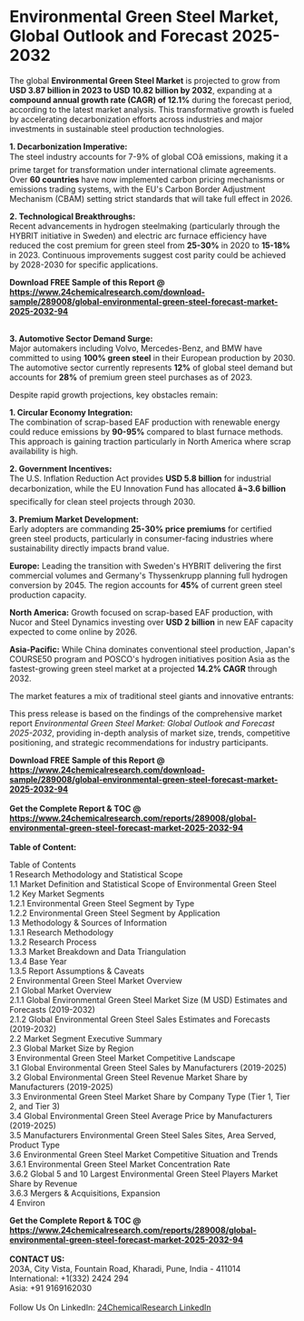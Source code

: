 <h1>Environmental Green Steel Market, Global Outlook and Forecast 2025-2032</h1><p>The global <strong>Environmental Green Steel Market</strong> is projected to grow from <strong>USD 3.87 billion in 2023 to USD 10.82 billion by 2032</strong>, expanding at a <strong>compound annual growth rate (CAGR) of 12.1%</strong> during the forecast period, according to the latest market analysis. This transformative growth is fueled by accelerating decarbonization efforts across industries and major investments in sustainable steel production technologies.</p><p><strong>1. Decarbonization Imperative:</strong><br>
The steel industry accounts for 7-9% of global COâ emissions, making it a prime target for transformation under international climate agreements. Over <strong>60 countries</strong> have now implemented carbon pricing mechanisms or emissions trading systems, with the EU's Carbon Border Adjustment Mechanism (CBAM) setting strict standards that will take full effect in 2026.</p><p><strong>2. Technological Breakthroughs:</strong><br>
Recent advancements in hydrogen steelmaking (particularly through the HYBRIT initiative in Sweden) and electric arc furnace efficiency have reduced the cost premium for green steel from <strong>25-30%</strong> in 2020 to <strong>15-18%</strong> in 2023. Continuous improvements suggest cost parity could be achieved by 2028-2030 for specific applications.</p><div><b>Download FREE Sample of this Report @ 
            <a href="https://www.24chemicalresearch.com/download-sample/289008/global-environmental-green-steel-forecast-market-2025-2032-94">
            https://www.24chemicalresearch.com/download-sample/289008/global-environmental-green-steel-forecast-market-2025-2032-94</a></b></div><br><p><strong>3. Automotive Sector Demand Surge:</strong><br>
Major automakers including Volvo, Mercedes-Benz, and BMW have committed to using <strong>100% green steel</strong> in their European production by 2030. The automotive sector currently represents <strong>12%</strong> of global steel demand but accounts for <strong>28%</strong> of premium green steel purchases as of 2023.</p><p>Despite rapid growth projections, key obstacles remain:</p><p><strong>1. Circular Economy Integration:</strong><br>
The combination of scrap-based EAF production with renewable energy could reduce emissions by <strong>90-95%</strong> compared to blast furnace methods. This approach is gaining traction particularly in North America where scrap availability is high.</p><p><strong>2. Government Incentives:</strong><br>
The U.S. Inflation Reduction Act provides <strong>USD 5.8 billion</strong> for industrial decarbonization, while the EU Innovation Fund has allocated <strong>â¬3.6 billion</strong> specifically for clean steel projects through 2030.</p><p><strong>3. Premium Market Development:</strong><br>
Early adopters are commanding <strong>25-30% price premiums</strong> for certified green steel products, particularly in consumer-facing industries where sustainability directly impacts brand value.</p><p><strong>Europe:</strong> Leading the transition with Sweden's HYBRIT delivering the first commercial volumes and Germany's Thyssenkrupp planning full hydrogen conversion by 2045. The region accounts for <strong>45%</strong> of current green steel production capacity.</p><p><strong>North America:</strong> Growth focused on scrap-based EAF production, with Nucor and Steel Dynamics investing over <strong>USD 2 billion</strong> in new EAF capacity expected to come online by 2026.</p><p><strong>Asia-Pacific:</strong> While China dominates conventional steel production, Japan's COURSE50 program and POSCO's hydrogen initiatives position Asia as the fastest-growing green steel market at a projected <strong>14.2% CAGR</strong> through 2032.</p><p>The market features a mix of traditional steel giants and innovative entrants:</p><p>This press release is based on the findings of the comprehensive market report <em>Environmental Green Steel Market: Global Outlook and Forecast 2025-2032</em>, providing in-depth analysis of market size, trends, competitive positioning, and strategic recommendations for industry participants.</p><div><b>Download FREE Sample of this Report @ 
            <a href="https://www.24chemicalresearch.com/download-sample/289008/global-environmental-green-steel-forecast-market-2025-2032-94">
            https://www.24chemicalresearch.com/download-sample/289008/global-environmental-green-steel-forecast-market-2025-2032-94</a></b></div><br><div><b>Get the Complete Report & TOC @ 
            <a href="https://www.24chemicalresearch.com/reports/289008/global-environmental-green-steel-forecast-market-2025-2032-94">
            https://www.24chemicalresearch.com/reports/289008/global-environmental-green-steel-forecast-market-2025-2032-94</a></b></div><br>
            <b>Table of Content:</b><p>Table of Contents<br />
1 Research Methodology and Statistical Scope<br />
1.1 Market Definition and Statistical Scope of Environmental Green Steel<br />
1.2 Key Market Segments<br />
1.2.1 Environmental Green Steel Segment by Type<br />
1.2.2 Environmental Green Steel Segment by Application<br />
1.3 Methodology & Sources of Information<br />
1.3.1 Research Methodology<br />
1.3.2 Research Process<br />
1.3.3 Market Breakdown and Data Triangulation<br />
1.3.4 Base Year<br />
1.3.5 Report Assumptions & Caveats<br />
2 Environmental Green Steel Market Overview<br />
2.1 Global Market Overview<br />
2.1.1 Global Environmental Green Steel Market Size (M USD) Estimates and Forecasts (2019-2032)<br />
2.1.2 Global Environmental Green Steel Sales Estimates and Forecasts (2019-2032)<br />
2.2 Market Segment Executive Summary<br />
2.3 Global Market Size by Region<br />
3 Environmental Green Steel Market Competitive Landscape<br />
3.1 Global Environmental Green Steel Sales by Manufacturers (2019-2025)<br />
3.2 Global Environmental Green Steel Revenue Market Share by Manufacturers (2019-2025)<br />
3.3 Environmental Green Steel Market Share by Company Type (Tier 1, Tier 2, and Tier 3)<br />
3.4 Global Environmental Green Steel Average Price by Manufacturers (2019-2025)<br />
3.5 Manufacturers Environmental Green Steel Sales Sites, Area Served, Product Type<br />
3.6 Environmental Green Steel Market Competitive Situation and Trends<br />
3.6.1 Environmental Green Steel Market Concentration Rate<br />
3.6.2 Global 5 and 10 Largest Environmental Green Steel Players Market Share by Revenue<br />
3.6.3 Mergers & Acquisitions, Expansion<br />
4 Environ</p><div><b>Get the Complete Report & TOC @ 
            <a href="https://www.24chemicalresearch.com/reports/289008/global-environmental-green-steel-forecast-market-2025-2032-94">
            https://www.24chemicalresearch.com/reports/289008/global-environmental-green-steel-forecast-market-2025-2032-94</a></b></div><br><b>CONTACT US:</b><br>
            203A, City Vista, Fountain Road, Kharadi, Pune, India - 411014<br>
            International: +1(332) 2424 294<br>
            Asia: +91 9169162030 <br><br>
            Follow Us On LinkedIn: <a href="https://www.linkedin.com/company/24chemicalresearch/">24ChemicalResearch LinkedIn</a>